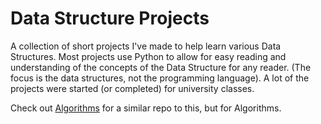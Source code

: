 # Data Structure Projects
A collection of short projects I've made to help learn various Data Structures.
Most projects use Python to allow for easy reading and understanding of the concepts of the Data Structure for any reader.
(The focus is the data structures, not the programming language).
A lot of the projects were started (or completed) for university classes.

Check out [Algorithms] for a similar repo to this, but for Algorithms.

[Algorithms]: <https://github.com/GammaWyvern/Algorithms>
